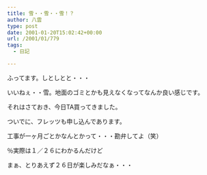 ```yaml
---
title: 雪・・雪・・雪！？
author: 八雲
type: post
date: 2001-01-20T15:02:42+00:00
url: /2001/01/779
tags:
  - 日記

---
```

ふってます。しとしとと・・・
  
いいねぇ・・雪。地面のゴミとかも見えなくなってなんか良い感じです。
  
それはさておき、今日TA買ってきました。
  
ついでに、フレッツも申し込んであります。
  
工事が一ヶ月ごとかなんとかって・・・勘弁してよ（笑）
  
％実際は１／２６にわかるんだけど
  
まぁ、とりあえず２６日が楽しみだなぁ・・・
